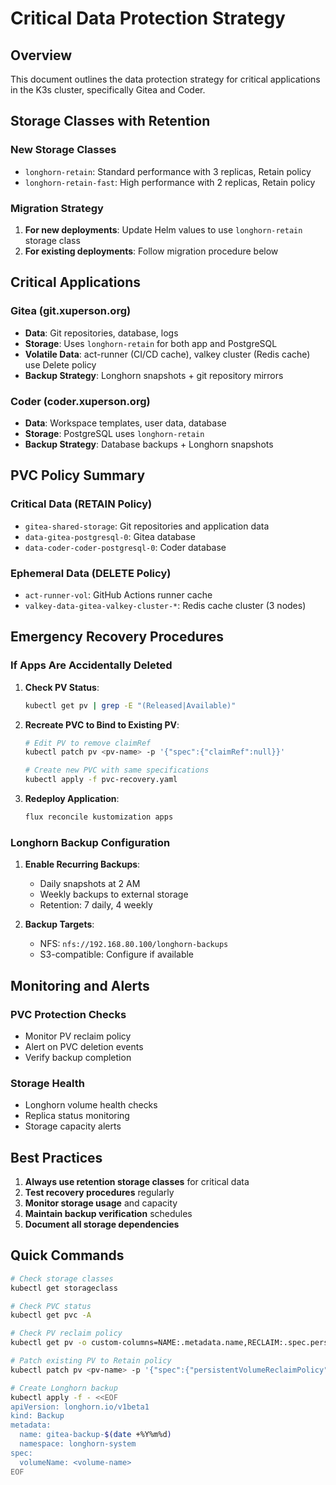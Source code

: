 # Critical Data Protection Strategy

## Overview
This document outlines the data protection strategy for critical applications in the K3s cluster, specifically Gitea and Coder.

## Storage Classes with Retention

### New Storage Classes
- `longhorn-retain`: Standard performance with 3 replicas, Retain policy
- `longhorn-retain-fast`: High performance with 2 replicas, Retain policy

### Migration Strategy
1. **For new deployments**: Update Helm values to use `longhorn-retain` storage class
2. **For existing deployments**: Follow migration procedure below

## Critical Applications

### Gitea (git.xuperson.org)
- **Data**: Git repositories, database, logs
- **Storage**: Uses `longhorn-retain` for both app and PostgreSQL
- **Volatile Data**: act-runner (CI/CD cache), valkey cluster (Redis cache) use Delete policy
- **Backup Strategy**: Longhorn snapshots + git repository mirrors

### Coder (coder.xuperson.org)  
- **Data**: Workspace templates, user data, database
- **Storage**: PostgreSQL uses `longhorn-retain`
- **Backup Strategy**: Database backups + Longhorn snapshots

## PVC Policy Summary

### Critical Data (RETAIN Policy)
- `gitea-shared-storage`: Git repositories and application data
- `data-gitea-postgresql-0`: Gitea database
- `data-coder-coder-postgresql-0`: Coder database

### Ephemeral Data (DELETE Policy)  
- `act-runner-vol`: GitHub Actions runner cache
- `valkey-data-gitea-valkey-cluster-*`: Redis cache cluster (3 nodes)

## Emergency Recovery Procedures

### If Apps Are Accidentally Deleted

1. **Check PV Status**:
   ```bash
   kubectl get pv | grep -E "(Released|Available)"
   ```

2. **Recreate PVC to Bind to Existing PV**:
   ```bash
   # Edit PV to remove claimRef
   kubectl patch pv <pv-name> -p '{"spec":{"claimRef":null}}'
   
   # Create new PVC with same specifications
   kubectl apply -f pvc-recovery.yaml
   ```

3. **Redeploy Application**:
   ```bash
   flux reconcile kustomization apps
   ```

### Longhorn Backup Configuration

1. **Enable Recurring Backups**:
   - Daily snapshots at 2 AM
   - Weekly backups to external storage
   - Retention: 7 daily, 4 weekly

2. **Backup Targets**:
   - NFS: `nfs://192.168.80.100/longhorn-backups`
   - S3-compatible: Configure if available

## Monitoring and Alerts

### PVC Protection Checks
- Monitor PV reclaim policy
- Alert on PVC deletion events
- Verify backup completion

### Storage Health
- Longhorn volume health checks
- Replica status monitoring
- Storage capacity alerts

## Best Practices

1. **Always use retention storage classes** for critical data
2. **Test recovery procedures** regularly
3. **Monitor storage usage** and capacity
4. **Maintain backup verification** schedules
5. **Document all storage dependencies**

## Quick Commands

```bash
# Check storage classes
kubectl get storageclass

# Check PVC status
kubectl get pvc -A

# Check PV reclaim policy
kubectl get pv -o custom-columns=NAME:.metadata.name,RECLAIM:.spec.persistentVolumeReclaimPolicy,STATUS:.status.phase

# Patch existing PV to Retain policy
kubectl patch pv <pv-name> -p '{"spec":{"persistentVolumeReclaimPolicy":"Retain"}}'

# Create Longhorn backup
kubectl apply -f - <<EOF
apiVersion: longhorn.io/v1beta1
kind: Backup
metadata:
  name: gitea-backup-$(date +%Y%m%d)
  namespace: longhorn-system
spec:
  volumeName: <volume-name>
EOF
```

